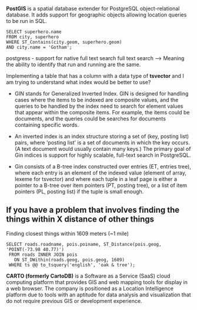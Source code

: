 **PostGIS** is a spatial database extender for PostgreSQL object-relational database. It adds support for geographic objects allowing location queries to be run in SQL.
```
SELECT superhero.name
FROM city, superhero
WHERE ST_Contains(city.geom, superhero.geom)
AND city.name = 'Gotham';
```
postgress - support for native full text search
full text search --> Meaning the ability to identify that run and running are the same.

Implementing a table that has a column with a data type of **tsvector** and I am trying to understand what index would be better to use?

* GIN stands for Generalized Inverted Index. GIN is designed for handling cases where the items to be indexed are composite values, and the queries to be handled by the index need to search for element values that appear within the composite items. 
  For example, the items could be documents, and the queries could be searches for documents containing specific words.

* An inverted index is an index structure storing a set of (key, posting list) pairs, where 'posting list' is a set of documents in which the key occurs. (A text document would usually contain many keys.) The primary goal of Gin indices is support for highly scalable, full-text search in PostgreSQL.

* Gin consists of a B-tree index constructed over entries (ET, entries tree), where each entry is an element of the indexed value (element of array, lexeme for tsvector) and where each tuple in a leaf page is either a pointer to a B-tree over item pointers (PT, posting tree), or a list of item pointers (PL, posting list) if the tuple is small enough.

## If you have a problem that involves finding the things within X distance of other things 
Finding closest things within 1609 meters (~1 mile)

```
SELECT roads.roadname, pois.poiname, ST_Distance(pois.geog, 'POINT(-73.98 40.77)')
 FROM roads INNER JOIN pois 
   ON ST_DWithin(roads.geog, pois.geog, 1609)
 WHERE ts @@ to_tsquery('english', 'oak & tree');
 ```
   
**CARTO (formerly CartoDB)** is a Software as a Service (SaaS) cloud computing platform that provides GIS and web mapping tools for display in a web browser. 
The company is positioned as a Location Intelligence platform due to tools with an aptitude for data analysis and visualization that do not require previous GIS or development experience.



